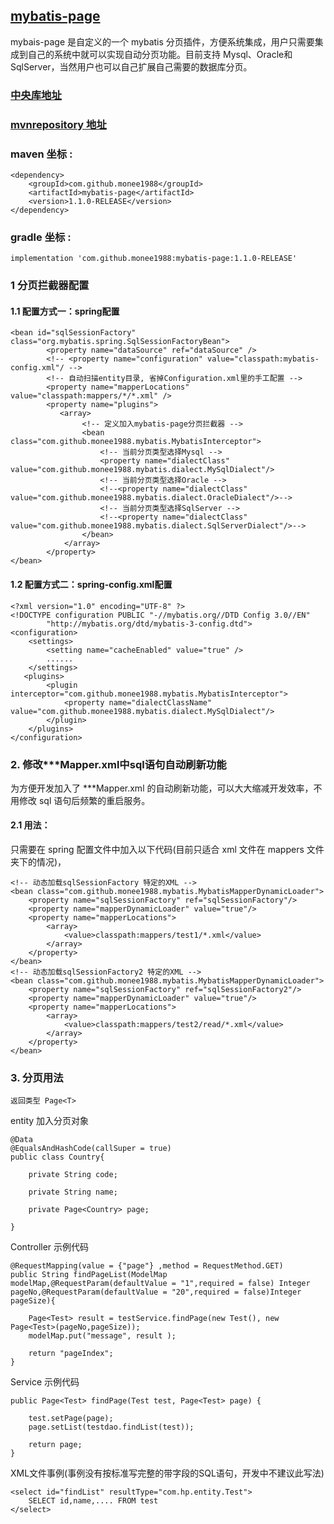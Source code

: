 ## [mybatis-page](https://github.com/monee1988/mybatis-page)

mybais-page 是自定义的一个 mybatis 分页插件，方便系统集成，用户只需要集成到自己的系统中就可以实现自动分页功能。目前支持 Mysql、Oracle和SqlServer，当然用户也可以自己扩展自己需要的数据库分页。

### [中央库地址](https://search.maven.org/artifact/com.github.monee1988/mybatis-page/1.1.0-RELEASE/jar)
### [mvnrepository 地址](http://mvnrepository.com/artifact/com.github.monee1988/mybatis-page)
### maven 坐标 :

```
<dependency>
    <groupId>com.github.monee1988</groupId>
    <artifactId>mybatis-page</artifactId>
    <version>1.1.0-RELEASE</version>
</dependency>
```
### gradle 坐标 :
```
implementation 'com.github.monee1988:mybatis-page:1.1.0-RELEASE'
```

### 1 分页拦截器配置

#### 1.1 配置方式一：spring配置
```
<bean id="sqlSessionFactory" class="org.mybatis.spring.SqlSessionFactoryBean">
        <property name="dataSource" ref="dataSource" />
        <!-- <property name="configuration" value="classpath:mybatis-config.xml"/ -->
        <!-- 自动扫描entity目录, 省掉Configuration.xml里的手工配置 -->
        <property name="mapperLocations" value="classpath:mappers/*/*.xml" />
        <property name="plugins">
           <array>
                <!-- 定义加入mybatis-page分页拦截器 -->
                <bean class="com.github.monee1988.mybatis.MybatisInterceptor">
                    <!-- 当前分页类型选择Mysql -->
                    <property name="dialectClass" value="com.github.monee1988.mybatis.dialect.MySqlDialect"/>
                    <!-- 当前分页类型选择Oracle -->
                    <!--<property name="dialectClass" value="com.github.monee1988.mybatis.dialect.OracleDialect"/>-->
                    <!-- 当前分页类型选择SqlServer -->
                    <!--<property name="dialectClass" value="com.github.monee1988.mybatis.dialect.SqlServerDialect"/>-->
                </bean>
            </array>
        </property>
</bean>
```
#### 1.2 配置方式二：spring-config.xml配置

```
<?xml version="1.0" encoding="UTF-8" ?>
<!DOCTYPE configuration PUBLIC "-//mybatis.org//DTD Config 3.0//EN"
        "http://mybatis.org/dtd/mybatis-3-config.dtd">
<configuration>
    <settings>
        <setting name="cacheEnabled" value="true" />
		......
    </settings>
   <plugins>
        <plugin interceptor="com.github.monee1988.mybatis.MybatisInterceptor">
            <property name="dialectClassName" value="com.github.monee1988.mybatis.dialect.MySqlDialect"/>
        </plugin>
    </plugins>
</configuration>
```



### 2.  修改***Mapper.xml中sql语句自动刷新功能

为方便开发加入了 ***Mapper.xml 的自动刷新功能，可以大大缩减开发效率，不用修改 sql 语句后频繁的重启服务。
#### 2.1 用法：
只需要在 spring 配置文件中加入以下代码(目前只适合 xml 文件在 mappers 文件夹下的情况)，


```
<!-- 动态加载sqlSessionFactory 特定的XML -->
<bean class="com.github.monee1988.mybatis.MybatisMapperDynamicLoader">
    <property name="sqlSessionFactory" ref="sqlSessionFactory"/>
    <property name="mapperDynamicLoader" value="true"/>	
    <property name="mapperLocations">
        <array>
            <value>classpath:mappers/test1/*.xml</value>
        </array>
    </property>
</bean>
<!-- 动态加载sqlSessionFactory2 特定的XML -->
<bean class="com.github.monee1988.mybatis.MybatisMapperDynamicLoader">
    <property name="sqlSessionFactory" ref="sqlSessionFactory2"/>
    <property name="mapperDynamicLoader" value="true"/>	
    <property name="mapperLocations">
        <array>
            <value>classpath:mappers/test2/read/*.xml</value>
        </array>
    </property>
</bean>
```

### 3. 分页用法
```
返回类型 Page<T>
```

entity 加入分页对象
```
@Data
@EqualsAndHashCode(callSuper = true)
public class Country{

    private String code;

    private String name;

    private Page<Country> page;
		
}
```

Controller 示例代码

```
@RequestMapping(value = {"page"} ,method = RequestMethod.GET)
public String findPageList(ModelMap modelMap,@RequestParam(defaultValue = "1",required = false) Integer pageNo,@RequestParam(defaultValue = "20",required = false)Integer pageSize){

    Page<Test> result = testService.findPage(new Test(), new Page<Test>(pageNo,pageSize));
    modelMap.put("message", result );
    
    return "pageIndex";
}
```

Service 示例代码

```
public Page<Test> findPage(Test test, Page<Test> page) {
		
    test.setPage(page);
    page.setList(testdao.findList(test));

    return page;
}
```

XML文件事例(事例没有按标准写完整的带字段的SQL语句，开发中不建议此写法)

```
<select id="findList" resultType="com.hp.entity.Test">
    SELECT id,name,.... FROM test
</select>
```
